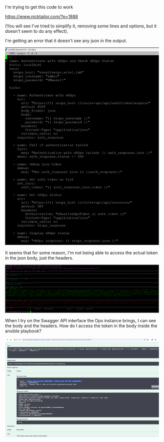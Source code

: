 I'm trying to get this code to work

https://www.nicktailor.com/?p=1888

(You will see I've tried to simplify it, removing some lines and options, but it doesn't seem to do any effect).

I'm getting an error that it doesn't see any json in the output.

![OriginalCode](https://github.com/arielsanchezmora/Ansible/blob/main/Aria%20vRealize%20Ops/original%20code.png)

It seems that for some reason, I'm not being able to access the actual token in the json body, just the headers.

![playbookRun](https://github.com/arielsanchezmora/Ansible/blob/main/Aria%20vRealize%20Ops/original%20ansible%20playbook.png)

When I try on the Swagger API interface the Ops instance brings, I can see the body and the headers. How do I access the token in the body inside the ansible playbook?

![APIswagger](https://github.com/arielsanchezmora/Ansible/blob/main/Aria%20vRealize%20Ops/ops%20swagger%20api%20interface%20showing%20body.png)
